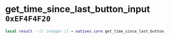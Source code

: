 # get_time_since_last_button_input `0xEF4F4F20`

```lua
local result --[[ integer ]] = natives.core.get_time_since_last_button_input(_unk0 --[[ integer ]])
```